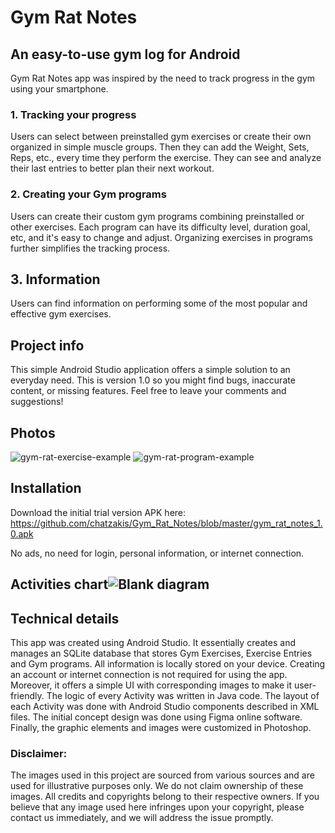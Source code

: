 ﻿# Gym Rat Notes
## An easy-to-use gym log for Android
Gym Rat Notes app was inspired by the need to track progress in the gym using your smartphone. 
### 1. Tracking your progress
Users can select between preinstalled gym exercises or create their own organized in simple muscle groups. Then they can add the Weight, Sets, Reps, etc., every time they perform the exercise. They can see and analyze their last entries to better plan their next workout.
### 2. Creating your Gym programs
Users can create their custom gym programs combining preinstalled or other exercises. Each program can have its difficulty level, duration goal, etc, and it's easy to change and adjust. Organizing exercises in programs further simplifies the tracking process.
## 3. Information
Users can find information on performing some of the most popular and effective gym exercises.

##  Project info
This simple Android Studio application offers a simple solution to an everyday need. This is version 1.0 so you might find bugs, inaccurate content, or missing features. Feel free to leave your comments and  suggestions!

## Photos
![gym-rat-exercise-example](https://github.com/chatzakis/Gym_Rat_Notes/assets/122749336/c725b627-dc76-4374-9986-54e66232fefb)
![gym-rat-program-example](https://github.com/chatzakis/Gym_Rat_Notes/assets/122749336/091060d2-f1c4-4144-aad9-b134ae6880e9)

## Installation
Download the initial trial version APK here:
https://github.com/chatzakis/Gym_Rat_Notes/blob/master/gym_rat_notes_1.0.apk

No ads, no need for login, personal information, or internet connection.

## Activities chart![Blank diagram](https://github.com/chatzakis/Gym_Rat_Notes/assets/122749336/d5463e66-1914-460d-a29c-2e7ada56c17c)

## Technical details
This app was created using Android Studio. It essentially creates and manages an SQLite database that stores Gym Exercises, Exercise Entries and Gym programs. All information is locally stored on your device. Creating an account or internet connection is not required for using the app. Moreover, it offers a simple UI with corresponding images to make it user-friendly. The logic of every Activity was written in Java code. The layout of each Activity was done with Android Studio components described in XML files. The initial concept design was done using Figma online software. Finally, the graphic elements and images were customized in Photoshop.
### Disclaimer: 
The images used in this project are sourced from various sources and are used for illustrative purposes only. We do not claim ownership of these images. All credits and copyrights belong to their respective owners. If you believe that any image used here infringes upon your copyright, please contact us immediately, and we will address the issue promptly.
